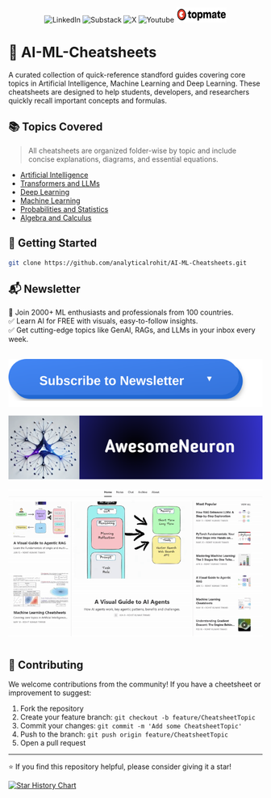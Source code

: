 <p align="center">
  <a href="https://www.linkedin.com/in/analyticalrohit" style="text-decoration:none;">
    <img src="https://img.shields.io/badge/linkedin-%230077B5.svg?style=for-the-badge&logo=linkedin&logoColor=white" alt="LinkedIn">
  </a>
  <a href="https://awesomeneuron.substack.com/" style="text-decoration:none;">
    <img src="https://img.shields.io/badge/Substack-%23006f5c.svg?style=for-the-badge&logo=substack&logoColor=FF6719" alt="Substack">
  </a>
   <a href="https://x.com/_rohit_tiwari_" style="text-decoration:none;">
    <img src="https://img.shields.io/badge/X-%23000000.svg?style=for-the-badge&logo=X&logoColor=white" alt="X">
  </a>
     <a href="https://www.youtube.com/@awesomeneuron?sub_confirmation=1" style="text-decoration:none;">
    <img src="https://img.shields.io/badge/YouTube-%23FF0000.svg?style=for-the-badge&logo=YouTube&logoColor=white" alt="Youtube">
  </a>
     <a href="https://topmate.io/analyticalrohit" style="text-decoration:none;">
    <img src="https://raw.githubusercontent.com/analyticalrohit/analyticalrohit/refs/heads/main/assets/topmate_logo.png" alt="Topmate">
  </a>
</p>

# 🤖 AI-ML-Cheatsheets

A curated collection of quick-reference standford guides covering core topics in Artificial Intelligence, Machine Learning and Deep Learning. These cheatsheets are designed to help students, developers, and researchers quickly recall important concepts and formulas.

## 📚 Topics Covered

> All cheatsheets are organized folder-wise by topic and include concise explanations, diagrams, and essential equations.

- [Artificial Intelligence](./artificial-intelligence/)  
- [Transformers and LLMs](./transformers-llms/)  
- [Deep Learning](./deep-learning/)  
- [Machine Learning](./machine-learning/)  
- [Probabilities and Statistics](./probabilities-statistics/)  
- [Algebra and Calculus](./algebra-calculus/)   

## 🚀 Getting Started

```bash
git clone https://github.com/analyticalrohit/AI-ML-Cheatsheets.git
```

## 📬 Newsletter

<div style="text-align: left;">
📌 Join 2000+ ML enthusiasts and professionals from 100 countries.<br>
✅ Learn AI for FREE with visuals, easy-to-follow insights.<br>
✅ Get cutting-edge topics like GenAI, RAGs, and LLMs in your inbox every week.
</div>
<br>
<div align="center">

[![Subscribe to AwesomeNeuron Newsletter](https://raw.githubusercontent.com/analyticalrohit/analyticalrohit/5ab83e498b11eefe57c91bc4f4cac10414276920/assets/subscribe_button.svg)](https://awesomeneuron.substack.com/)

</div>
<div style="text-align: left;">
    <a href="https://awesomeneuron.substack.com/">
        <img src="https://raw.githubusercontent.com/analyticalrohit/analyticalrohit/refs/heads/main/assets/awesomeneuron_logo.png" alt="AwesomeNeuron Newsletter">
</div>
<p align="center">
  <a href="https://awesomeneuron.substack.com/">
    <img src="https://raw.githubusercontent.com/analyticalrohit/analyticalrohit/refs/heads/main/assets/awesomeneuron_blog.gif" alt="AwesomeNeuron Newsletter">
  </a>
</p>

## 📄 Contributing

We welcome contributions from the community! If you have a cheetsheet or improvement to suggest:

1. Fork the repository
2. Create your feature branch: `git checkout -b feature/CheatsheetTopic`
3. Commit your changes: `git commit -m 'Add some CheatsheetTopic'`
4. Push to the branch: `git push origin feature/CheatsheetTopic`
5. Open a pull request

---

⭐️ If you find this repository helpful, please consider giving it a star!

[![Star History Chart](https://api.star-history.com/svg?repos=analyticalrohit/AI-ML-Cheatsheets&type=Date)](https://www.star-history.com/#analyticalrohit/AI-ML-Cheatsheets&Date)
